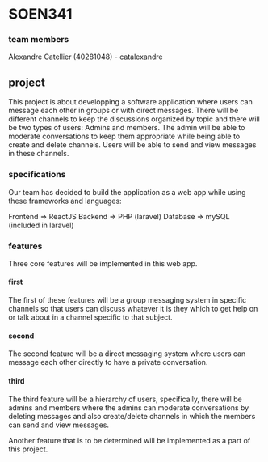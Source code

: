# SOEN341

### team members
Alexandre Catellier (40281048) - catalexandre

## project
This project is about developping a software application where users can message each other in groups or with direct messages. There will be different channels to keep the discussions organized by topic and there will be two types of users: Admins and members.
The admin will be able to moderate conversations to keep them appropriate while being able to create and delete channels. Users will be able to send and view messages in these channels.

### specifications
Our team has decided to build the application as a web app while using these frameworks and languages:

Frontend => ReactJS
Backend => PHP (laravel)
Database => mySQL (included in laravel)

### features
Three core features will be implemented in this web app.

#### first
The first of these features will be a group messaging system in specific channels so that users can discuss whatever it is they which to get help on or talk about in a channel specific to that subject.

#### second
The second feature will be a direct messaging system where users can message each other directly to have a private conversation.

#### third
The third feature will be a hierarchy of users, specifically, there will be admins and members where the admins can moderate conversations by deleting messages and also create/delete channels in which the members can send and view messages.

Another feature that is to be determined will be implemented as a part of this project.